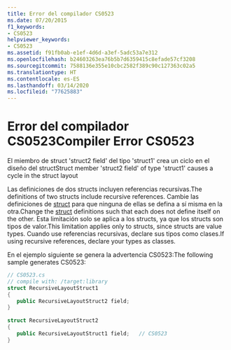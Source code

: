 ```yaml
---
title: Error del compilador CS0523
ms.date: 07/20/2015
f1_keywords:
- CS0523
helpviewer_keywords:
- CS0523
ms.assetid: f91fb0ab-e1ef-4d6d-a3ef-5adc53a7e312
ms.openlocfilehash: b24603263ea76b5b7d6359415c8efade57cf3208
ms.sourcegitcommit: 7588136e355e10cbc2582f389c90c127363c02a5
ms.translationtype: HT
ms.contentlocale: es-ES
ms.lasthandoff: 03/14/2020
ms.locfileid: "77625883"
---
```

# <a name="compiler-error-cs0523"></a><span data-ttu-id="e9c09-102">Error del compilador CS0523</span><span class="sxs-lookup"><span data-stu-id="e9c09-102">Compiler Error CS0523</span></span>
<span data-ttu-id="e9c09-103">El miembro de struct 'struct2 field' del tipo 'struct1' crea un ciclo en el diseño del struct</span><span class="sxs-lookup"><span data-stu-id="e9c09-103">Struct member 'struct2 field' of type 'struct1' causes a cycle in the struct layout</span></span>  
  
 <span data-ttu-id="e9c09-104">Las definiciones de dos structs incluyen referencias recursivas.</span><span class="sxs-lookup"><span data-stu-id="e9c09-104">The definitions of two structs include recursive references.</span></span> <span data-ttu-id="e9c09-105">Cambie las definiciones de [struct](../builtin-types/struct.md) para que ninguna de ellas se defina a sí misma en la otra.</span><span class="sxs-lookup"><span data-stu-id="e9c09-105">Change the [struct](../builtin-types/struct.md) definitions such that each does not define itself on the other.</span></span> <span data-ttu-id="e9c09-106">Esta limitación solo se aplica a los structs, ya que los structs son tipos de valor.</span><span class="sxs-lookup"><span data-stu-id="e9c09-106">This limitation applies only to structs, since structs are value types.</span></span> <span data-ttu-id="e9c09-107">Cuando use referencias recursivas, declare sus tipos como clases.</span><span class="sxs-lookup"><span data-stu-id="e9c09-107">If using recursive references, declare your types as classes.</span></span>  
  
 <span data-ttu-id="e9c09-108">En el ejemplo siguiente se genera la advertencia CS0523:</span><span class="sxs-lookup"><span data-stu-id="e9c09-108">The following sample generates CS0523:</span></span>  
  
```csharp  
// CS0523.cs  
// compile with: /target:library  
struct RecursiveLayoutStruct1  
{  
   public RecursiveLayoutStruct2 field;  
}  
  
struct RecursiveLayoutStruct2  
{  
   public RecursiveLayoutStruct1 field;   // CS0523  
}  
```
